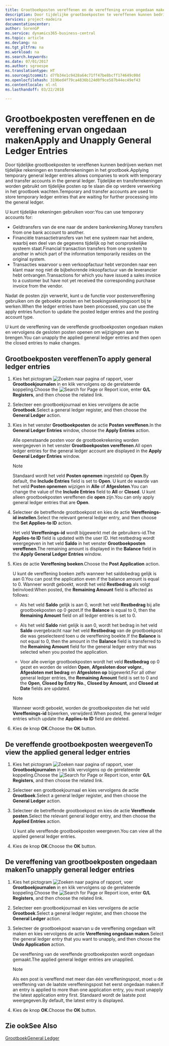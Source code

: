 ```yaml
---
title: Grootboekposten vereffenen en de vereffening ervan ongedaan maken
description: Door tijdelijke grootboekposten te vereffenen kunnen bedrijven werken met tijdelijke rekeningen en transferrekeningen in het grootboek. Tijdelijke en transferrekeningen worden gebruikt om tijdelijke posten op te slaan die op verdere verwerking in het grootboek wachten.
services: project-madeira
documentationcenter: 
author: SorenGP
ms.service: dynamics365-business-central
ms.topic: article
ms.devlang: na
ms.tgt_pltfrm: na
ms.workload: na
ms.search.keywords: 
ms.date: 07/01/2017
ms.author: sgroespe
ms.translationtype: HT
ms.sourcegitcommit: d7fb34e1c9428a64c71ff47be8bcff174649c00d
ms.openlocfilehash: 3196ed4f79ca4836b124d0f9ce587b44ec49ef43
ms.contentlocale: nl-nl
ms.lasthandoff: 03/22/2018

---
```

# <a name="apply-and-unapply-general-ledger-entries"></a><span data-ttu-id="355e0-104">Grootboekposten vereffenen en de vereffening ervan ongedaan maken</span><span class="sxs-lookup"><span data-stu-id="355e0-104">Apply and Unapply General Ledger Entries</span></span>
<span data-ttu-id="355e0-105">Door tijdelijke grootboekposten te vereffenen kunnen bedrijven werken met tijdelijke rekeningen en transferrekeningen in het grootboek.</span><span class="sxs-lookup"><span data-stu-id="355e0-105">Applying temporary general ledger entries allows companies to work with temporary and transfer accounts in the general ledger.</span></span> <span data-ttu-id="355e0-106">Tijdelijke en transferrekeningen worden gebruikt om tijdelijke posten op te slaan die op verdere verwerking in het grootboek wachten.</span><span class="sxs-lookup"><span data-stu-id="355e0-106">Temporary and transfer accounts are used to store temporary ledger entries that are waiting for further processing into the general ledger.</span></span>  

<span data-ttu-id="355e0-107">U kunt tijdelijke rekeningen gebruiken voor:</span><span class="sxs-lookup"><span data-stu-id="355e0-107">You can use temporary accounts for:</span></span>  

- <span data-ttu-id="355e0-108">Geldtransfers van de ene naar de andere bankrekening.</span><span class="sxs-lookup"><span data-stu-id="355e0-108">Money transfers from one bank account to another.</span></span>  
- <span data-ttu-id="355e0-109">Financiële transactietransfers van het ene systeem naar het andere, waarbij een deel van de gegevens tijdelijk op het oorspronkelijke systeem staat.</span><span class="sxs-lookup"><span data-stu-id="355e0-109">Financial transaction transfers from one system to another in which part of the information temporarily resides on the original system.</span></span>  
- <span data-ttu-id="355e0-110">Transacties waarvoor u een verkoopfactuur hebt verzonden naar een klant maar nog niet de bijbehorende inkoopfactuur van de leverancier hebt ontvangen.</span><span class="sxs-lookup"><span data-stu-id="355e0-110">Transactions for which you have issued a sales invoice to a customer but have not yet received the corresponding purchase invoice from the vendor.</span></span>  

<span data-ttu-id="355e0-111">Nadat de posten zijn verwerkt, kunt u de functie voor postenvereffening gebruiken om de geboekte posten en het boekingsrekeningsoort bij te werken.</span><span class="sxs-lookup"><span data-stu-id="355e0-111">When the ledger entries have been processed, you can use the apply entries function to update the posted ledger entries and the posting account type.</span></span>  

<span data-ttu-id="355e0-112">U kunt de vereffening van de vereffende grootboekposten ongedaan maken en vervolgens de gesloten posten openen om wijzigingen aan te brengen.</span><span class="sxs-lookup"><span data-stu-id="355e0-112">You can unapply the applied general ledger entries and then open the closed entries to make changes.</span></span>  

## <a name="to-apply-general-ledger-entries"></a><span data-ttu-id="355e0-113">Grootboekposten vereffenen</span><span class="sxs-lookup"><span data-stu-id="355e0-113">To apply general ledger entries</span></span>  

1.  <span data-ttu-id="355e0-114">Kies het pictogram ![Zoeken naar pagina of rapport](../../media/ui-search/search_small.png "pictogram Zoeken naar pagina of rapport"), voer **Grootboekjournalen** in en klik vervolgens op de gerelateerde koppeling.</span><span class="sxs-lookup"><span data-stu-id="355e0-114">Choose the ![Search for Page or Report](../../media/ui-search/search_small.png "Search for Page or Report icon") icon, enter **G/L Registers**, and then choose the related link.</span></span>  
2.  <span data-ttu-id="355e0-115">Selecteer een grootboekjournaal en kies vervolgens de actie **Grootboek**.</span><span class="sxs-lookup"><span data-stu-id="355e0-115">Select a general ledger register, and then choose the **General Ledger** action.</span></span>  
3.  <span data-ttu-id="355e0-116">Kies in het venster **Grootboekposten** de actie **Posten vereffenen**.</span><span class="sxs-lookup"><span data-stu-id="355e0-116">In the **General Ledger Entries** window, choose the **Apply Entries** action.</span></span>  

    <span data-ttu-id="355e0-117">Alle openstaande posten voor de grootboekrekening worden weergegeven in het venster **Grootboekposten vereffenen**.</span><span class="sxs-lookup"><span data-stu-id="355e0-117">All open ledger entries for the general ledger account are displayed in the **Apply General Ledger Entries** window.</span></span>  

    > [!NOTE]  
    >  <span data-ttu-id="355e0-118">Standaard wordt het veld **Posten opnemen** ingesteld op **Open**.</span><span class="sxs-lookup"><span data-stu-id="355e0-118">By default, the **Include Entries** field is set to **Open**.</span></span> <span data-ttu-id="355e0-119">U kunt de waarde van het veld **Posten opnemen** wijzigen in **Alle** of **Afgesloten**.</span><span class="sxs-lookup"><span data-stu-id="355e0-119">You can change the value of the **Include Entries** field to **All** or **Closed**.</span></span> <span data-ttu-id="355e0-120">U kunt alleen grootboekposten vereffenen die **open** zijn.</span><span class="sxs-lookup"><span data-stu-id="355e0-120">You can only apply general ledger entries that are **Open**.</span></span>  

4.  <span data-ttu-id="355e0-121">Selecteer de betreffende grootboekpost en kies de actie **Vereffenings-id instellen**.</span><span class="sxs-lookup"><span data-stu-id="355e0-121">Select the relevant general ledger entry, and then choose the **Set Applies-to ID** action.</span></span>  

    <span data-ttu-id="355e0-122">Het veld **Vereffenings-id** wordt bijgewerkt met de gebruikers-id.</span><span class="sxs-lookup"><span data-stu-id="355e0-122">The **Applies-to ID** field is updated with the user ID.</span></span> <span data-ttu-id="355e0-123">Het restbedrag wordt weergegeven in het veld **Saldo** in het venster **Grootboekposten vereffenen**.</span><span class="sxs-lookup"><span data-stu-id="355e0-123">The remaining amount is displayed in the **Balance** field in the **Apply General Ledger Entries** window.</span></span>  
5.  <span data-ttu-id="355e0-124">Kies de actie **Vereffening boeken**.</span><span class="sxs-lookup"><span data-stu-id="355e0-124">Choose the **Post Application** action.</span></span>  

    <span data-ttu-id="355e0-125">U kunt de vereffening boeken zelfs wanneer het saldobedrag gelijk is aan 0.</span><span class="sxs-lookup"><span data-stu-id="355e0-125">You can post the application even if the balance amount is equal to 0.</span></span> <span data-ttu-id="355e0-126">Wanneer wordt geboekt, wordt het veld **Restbedrag** als volgt beïnvloed:</span><span class="sxs-lookup"><span data-stu-id="355e0-126">When posted, the **Remaining Amount** field is affected as follows:</span></span>  

    - <span data-ttu-id="355e0-127">Als het veld **Saldo** gelijk is aan 0, wordt het veld **Restbedrag** bij alle grootboekposten op 0 gezet.</span><span class="sxs-lookup"><span data-stu-id="355e0-127">If the **Balance** is equal to 0, then the **Remaining Amount** field on all ledger entries is set to 0.</span></span>  

    - <span data-ttu-id="355e0-128">Als het veld **Saldo** niet gelijk is aan 0, wordt het bedrag in het veld **Saldo** overgebracht naar het veld **Restbedrag** van de grootboekpost die was geselecteerd toen u de vereffening boekte.</span><span class="sxs-lookup"><span data-stu-id="355e0-128">If the **Balance** is not equal to 0, then the amount in the **Balance** field is transferred to the **Remaining Amount** field for the general ledger entry that was selected when you posted the application.</span></span>  

    - <span data-ttu-id="355e0-129">Voor alle overige grootboekposten wordt het veld **Restbedrag** op 0 gezet en worden de velden **Open**, **Afgesloten door volgnr.**, **Afgesloten met bedrag** en **Afgesloten op** bijgewerkt.</span><span class="sxs-lookup"><span data-stu-id="355e0-129">For all other general ledger entries, the **Remaining Amount** field is set to 0 and the **Open**, **Closed by Entry No.**, **Closed by Amount**, and **Closed at Date** fields are updated.</span></span>  

    > [!NOTE]  
    >  <span data-ttu-id="355e0-130">Wanneer wordt geboekt, worden de grootboekposten die het veld **Vereffenings-id** bijwerken, verwijderd.</span><span class="sxs-lookup"><span data-stu-id="355e0-130">When posted, the general ledger entries which update the **Applies-to ID** field are deleted.</span></span>  

6.  <span data-ttu-id="355e0-131">Kies de knop **OK**.</span><span class="sxs-lookup"><span data-stu-id="355e0-131">Choose the **OK** button.</span></span>  

## <a name="to-view-the-applied-general-ledger-entries"></a><span data-ttu-id="355e0-132">De vereffende grootboekposten weergeven</span><span class="sxs-lookup"><span data-stu-id="355e0-132">To view the applied general ledger entries</span></span>  

1.  <span data-ttu-id="355e0-133">Kies het pictogram ![Zoeken naar pagina of rapport](../../media/ui-search/search_small.png "pictogram Zoeken naar pagina of rapport"), voer **Grootboekjournalen** in en klik vervolgens op de gerelateerde koppeling.</span><span class="sxs-lookup"><span data-stu-id="355e0-133">Choose the ![Search for Page or Report](../../media/ui-search/search_small.png "Search for Page or Report icon") icon, enter **G/L Registers**, and then choose the related link.</span></span>  
2.  <span data-ttu-id="355e0-134">Selecteer een grootboekjournaal en kies vervolgens de actie **Grootboek**.</span><span class="sxs-lookup"><span data-stu-id="355e0-134">Select a general ledger register, and then choose the **General Ledger** action.</span></span>  
3.  <span data-ttu-id="355e0-135">Selecteer de betreffende grootboekpost en kies de actie **Vereffende posten**.</span><span class="sxs-lookup"><span data-stu-id="355e0-135">Select the relevant general ledger entry, and then choose the **Applied Entries** action.</span></span>  

    <span data-ttu-id="355e0-136">U kunt alle vereffende grootboekposten weergeven.</span><span class="sxs-lookup"><span data-stu-id="355e0-136">You can view all the applied general ledger entries.</span></span>  

4.  <span data-ttu-id="355e0-137">Kies de knop **OK**.</span><span class="sxs-lookup"><span data-stu-id="355e0-137">Choose the **OK** button.</span></span>  

## <a name="to-unapply-general-ledger-entries"></a><span data-ttu-id="355e0-138">De vereffening van grootboekposten ongedaan maken</span><span class="sxs-lookup"><span data-stu-id="355e0-138">To unapply general ledger entries</span></span>  

1.  <span data-ttu-id="355e0-139">Kies het pictogram ![Zoeken naar pagina of rapport](../../media/ui-search/search_small.png "pictogram Zoeken naar pagina of rapport"), voer **Grootboekjournalen** in en klik vervolgens op de gerelateerde koppeling.</span><span class="sxs-lookup"><span data-stu-id="355e0-139">Choose the ![Search for Page or Report](../../media/ui-search/search_small.png "Search for Page or Report icon") icon, enter **G/L Registers**, and then choose the related link.</span></span>  
2.  <span data-ttu-id="355e0-140">Selecteer een grootboekjournaal en kies vervolgens de actie **Grootboek**.</span><span class="sxs-lookup"><span data-stu-id="355e0-140">Select a general ledger register, and then choose the **General Ledger** action.</span></span>  
3.  <span data-ttu-id="355e0-141">Selecteer de grootboekpost waarvan u de vereffening ongedaan wilt maken en kies vervolgens de actie **Vereffening ongedaan maken**.</span><span class="sxs-lookup"><span data-stu-id="355e0-141">Select the general ledger entry that you want to unapply, and then choose the **Undo Application** action.</span></span>  

    <span data-ttu-id="355e0-142">De vereffening van de vereffende grootboekposten wordt ongedaan gemaakt.</span><span class="sxs-lookup"><span data-stu-id="355e0-142">The applied general ledger entries are unapplied.</span></span>  

    > [!NOTE]  
    >  <span data-ttu-id="355e0-143">Als een post is vereffend met meer dan één vereffeningspost, moet u de vereffening van de laatste vereffeningspost het eerst ongedaan maken.</span><span class="sxs-lookup"><span data-stu-id="355e0-143">If an entry is applied to more than one application entry, you must unapply the latest application entry first.</span></span> <span data-ttu-id="355e0-144">Standaard wordt de laatste post weergegeven.</span><span class="sxs-lookup"><span data-stu-id="355e0-144">By default, the latest entry is displayed.</span></span>  

4.  <span data-ttu-id="355e0-145">Kies de knop **OK**.</span><span class="sxs-lookup"><span data-stu-id="355e0-145">Choose the **OK** button.</span></span>  

## <a name="see-also"></a><span data-ttu-id="355e0-146">Zie ook</span><span class="sxs-lookup"><span data-stu-id="355e0-146">See Also</span></span>  
[<span data-ttu-id="355e0-147">Grootboek</span><span class="sxs-lookup"><span data-stu-id="355e0-147">General Ledger</span></span>](general-ledger.md)

